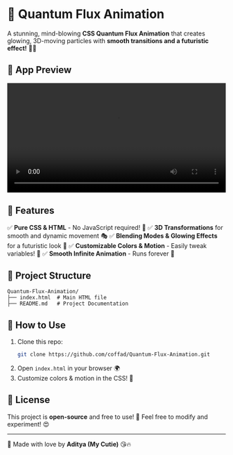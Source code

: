 # 🌌 Quantum Flux Animation

A stunning, mind-blowing **CSS Quantum Flux Animation** that creates glowing, 3D-moving particles with **smooth transitions and a futuristic effect!** 🚀✨

## 🎥 App Preview  
<video src="preview.mp4" controls width="100%"></video>


## 🚀 Features
✅ **Pure CSS & HTML** - No JavaScript required! 💯
✅ **3D Transformations** for smooth and dynamic movement 🎭
✅ **Blending Modes & Glowing Effects** for a futuristic look 🌟
✅ **Customizable Colors & Motion** - Easily tweak variables! 🎨
✅ **Smooth Infinite Animation** - Runs forever 🔄

## 📂 Project Structure
```
Quantum-Flux-Animation/
├── index.html  # Main HTML file
├── README.md   # Project Documentation

```

## 🔧 How to Use
1. Clone this repo:
   ```sh
   git clone https://github.com/coffad/Quantum-Flux-Animation.git
   ```
2. Open `index.html` in your browser 🌍
3. Customize colors & motion in the CSS! 🎨

## 📜 License
This project is **open-source** and free to use! 🎉 Feel free to modify and experiment! 😍

---
💖 Made with love by **Aditya (My Cutie)** 😘🔥

